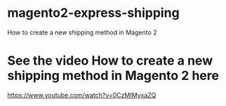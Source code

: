 # magento2-express-shipping
How to create a new shipping method in Magento 2

# See the video How to create a new shipping method in Magento 2 here
https://www.youtube.com/watch?v=0CzMIMyxaZQ
